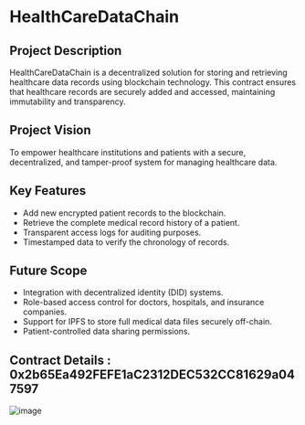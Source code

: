# HealthCareDataChain

## Project Description
HealthCareDataChain is a decentralized solution for storing and retrieving healthcare data records using blockchain technology. This contract ensures that healthcare records are securely added and accessed, maintaining immutability and transparency.

## Project Vision
To empower healthcare institutions and patients with a secure, decentralized, and tamper-proof system for managing healthcare data.

## Key Features
- Add new encrypted patient records to the blockchain.
- Retrieve the complete medical record history of a patient.
- Transparent access logs for auditing purposes.
- Timestamped data to verify the chronology of records.

## Future Scope
- Integration with decentralized identity (DID) systems.
- Role-based access control for doctors, hospitals, and insurance companies.
- Support for IPFS to store full medical data files securely off-chain.
- Patient-controlled data sharing permissions.

## Contract Details : 0x2b65Ea492FEFE1aC2312DEC532CC81629a047597
![image](https://github.com/user-attachments/assets/3c60565a-a9f9-47f6-8c05-a2b23ae1e3b0)

